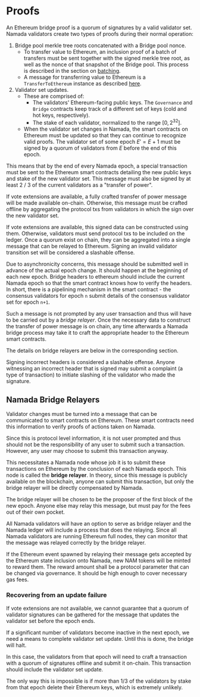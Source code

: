# Proofs

An Ethereum bridge proof is a quorum of signatures by a valid validator set.
Namada validators create two types of proofs during their normal operation:

1. Bridge pool merkle tree roots concatenated with a Bridge pool nonce.
    - To transfer value to Ethereum, an inclusion proof of a batch of transfers must
      be sent together with the signed merkle tree root, as well as the nonce of
      that snapshot of the Bridge pool. This process is described in the section
      on [batching](transfers_to_ethereum.md#batching).
    - A message for transferring value to Ethereum is a `TransferToEthereum`
      instance as described
      [here](./transfers_to_ethereum.md#bridge-pool-validity-predicate).
2. Validator set updates.
    - These are comprised of:
        - The validators' Ethereum-facing public keys. The `Governance` and
          `Bridge` contracts keep track of a different set of keys (cold and
          hot keys, respectively).
        - The stake of each validator, normalized to the range $[0, 2^{32}]$.
    - When the validator set changes in Namada, the smart contracts on Ethereum
      must be updated so that they can continue to recognize valid proofs. The
      validator set of some epoch $E' = E + 1$ must be signed by a quorum of
      validators from $E$ before the end of this epoch.

This means that by the end of every Namada epoch, a special transaction must be
sent to the Ethereum smart contracts detailing the new public keys and stake
of the new validator set. This message must also be signed by at least 2 / 3
of the current validators as a "transfer of power". 

If vote extensions are available, a fully crafted transfer of power message 
will be made available on-chain. Otherwise, this message must be crafted 
offline by aggregating the protocol txs from validators in which the sign 
over the new validator set.

If vote extensions are available, this signed data can be constructed
using them. Otherwise, validators must send protocol txs to be included on
the ledger. Once a quorum exist on chain, they can be aggregated into a
single message that can be relayed to Ethereum. Signing an
invalid  validator transition set will be considered a slashable offense.

Due to asynchronicity concerns, this message should be submitted well in
advance of the actual epoch change. It should happen at the beginning of each
new epoch. Bridge headers to ethereum should include the current Namada epoch
so that the smart contract knows how to verify the headers. In short, there
is a pipelining mechanism in the smart contract - the consensus validators
for epoch `n` submit details of the consensus validator set for epoch `n+1`.

Such a message is not prompted by any user transaction and thus will have
to be carried out by a _bridge relayer_. Once the necessary data to 
construct the transfer of power  message is on chain, any time afterwards a 
Namada bridge process may take it to craft the appropriate header to the 
Ethereum smart contracts.

The details on bridge relayers are below in the corresponding section.

Signing incorrect headers is considered a slashable offense. Anyone witnessing
an incorrect header that is signed may submit a complaint (a type of transaction)
to initiate slashing of the validator who made the signature.

## Namada Bridge Relayers

Validator changes must be turned into a message that can be communicated to
smart contracts on Ethereum. These smart contracts need this information
to verify proofs of actions taken on Namada.

Since this is protocol level information, it is not user prompted and thus
should not be the responsibility of any user to submit such a transaction.
However, any user may choose to submit this transaction anyway.

This necessitates a Namada node whose job it is to submit these transactions on
Ethereum by the conclusion of each Namada epoch. This node is called the
__bridge relayer__. In theory, since this message is publicly available
on the blockchain, anyone can submit this transaction, but only the
bridge relayer will be directly compensated by Namada.

The bridge relayer will be chosen to be the proposer of the first block of the 
new epoch. Anyone else may relay this message, but must pay for the fees out of
their own pocket.

All Namada validators will have an option to serve as bridge relayer and
the Namada ledger will include a process that does the relaying. Since all
Namada validators are running Ethereum full nodes, they can monitor
that the message was relayed correctly by the bridge relayer.

If the Ethereum event spawned by relaying their message gets accepted by the
Ethereum state inclusion onto Namada, new NAM tokens will be minted to
reward them. The reward amount shall be a protocol parameter that can be
changed via governance. It should be high enough to cover necessary gas fees.

### Recovering from an update failure

If vote extensions are not available, we cannot guarantee that a quorum of 
validator signatures can be gathered for the message that updates the 
validator set before the epoch ends.

If a significant number of validators become inactive in the next epoch, we 
need a means to complete validator set update. Until this is done, the 
bridge will halt. 

In this case, the validators from that epoch will need to craft a 
transaction with a quorum of signatures offline and submit it on-chain. This 
transaction should include the validator set update. 

The only way this is impossible is if more than 1/3 of the validators by 
stake from that epoch delete their Ethereum keys, which is extremely unlikely.
